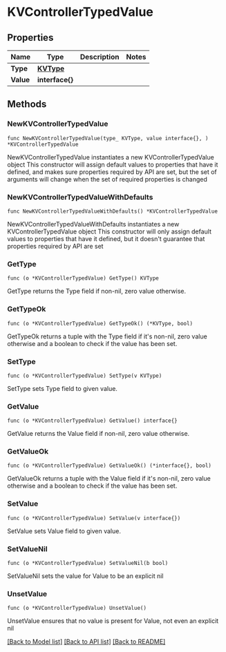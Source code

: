# KVControllerTypedValue

## Properties

Name | Type | Description | Notes
------------ | ------------- | ------------- | -------------
**Type** | [**KVType**](KVType.md) |  | 
**Value** | **interface{}** |  | 

## Methods

### NewKVControllerTypedValue

`func NewKVControllerTypedValue(type_ KVType, value interface{}, ) *KVControllerTypedValue`

NewKVControllerTypedValue instantiates a new KVControllerTypedValue object
This constructor will assign default values to properties that have it defined,
and makes sure properties required by API are set, but the set of arguments
will change when the set of required properties is changed

### NewKVControllerTypedValueWithDefaults

`func NewKVControllerTypedValueWithDefaults() *KVControllerTypedValue`

NewKVControllerTypedValueWithDefaults instantiates a new KVControllerTypedValue object
This constructor will only assign default values to properties that have it defined,
but it doesn't guarantee that properties required by API are set

### GetType

`func (o *KVControllerTypedValue) GetType() KVType`

GetType returns the Type field if non-nil, zero value otherwise.

### GetTypeOk

`func (o *KVControllerTypedValue) GetTypeOk() (*KVType, bool)`

GetTypeOk returns a tuple with the Type field if it's non-nil, zero value otherwise
and a boolean to check if the value has been set.

### SetType

`func (o *KVControllerTypedValue) SetType(v KVType)`

SetType sets Type field to given value.


### GetValue

`func (o *KVControllerTypedValue) GetValue() interface{}`

GetValue returns the Value field if non-nil, zero value otherwise.

### GetValueOk

`func (o *KVControllerTypedValue) GetValueOk() (*interface{}, bool)`

GetValueOk returns a tuple with the Value field if it's non-nil, zero value otherwise
and a boolean to check if the value has been set.

### SetValue

`func (o *KVControllerTypedValue) SetValue(v interface{})`

SetValue sets Value field to given value.


### SetValueNil

`func (o *KVControllerTypedValue) SetValueNil(b bool)`

 SetValueNil sets the value for Value to be an explicit nil

### UnsetValue
`func (o *KVControllerTypedValue) UnsetValue()`

UnsetValue ensures that no value is present for Value, not even an explicit nil

[[Back to Model list]](../README.md#documentation-for-models) [[Back to API list]](../README.md#documentation-for-api-endpoints) [[Back to README]](../README.md)


